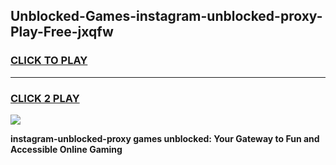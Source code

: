 
## Unblocked-Games-instagram-unblocked-proxy-Play-Free-jxqfw
<h3>
<a href="https://premium76.site?title=instagram-unblocked-proxy&ref=18A1">CLICK TO PLAY</a></h3>
<hr>

<h3>
<a href="https://premium76.site?title=instagram-unblocked-proxy&ref=18A1">CLICK 2 PLAY</a>
  
</h3>

<a href="https://premium76.site?title=instagram-unblocked-proxy&ref=18A1"><img src="https://clearcache.store/games.png"></a>


**instagram-unblocked-proxy games unblocked: Your Gateway to Fun and Accessible Online Gaming**
